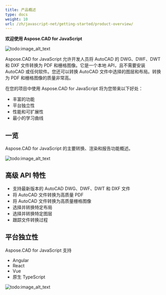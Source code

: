 ```yaml
---
title: 产品概述
type: docs
weight: 10
url: /zh/javascript-net/getting-started/product-overview/
---
```


**欢迎使用 Aspose.CAD for JavaScript**

![todo:image_alt_text](/_assets/home_5.png)

Aspose.CAD for JavaScript 允许开发人员将 AutoCAD 的 DWG、DWF、DWT 和 DXF 文件转换为 PDF 和栅格图像。它是一个本地 API，且不需要安装 AutoCAD 或任何软件。您还可以转换 AutoCAD 文件中选择的图层和布局。转换为 PDF 和栅格图像的质量非常高。

在您的项目中使用 Aspose.CAD for JavaScript 将为您带来以下好处：

- 丰富的功能
- 平台独立性
- 性能和可扩展性
- 最小的学习曲线

## **一览**
Aspose.CAD for JavaScript 的主要转换、渲染和报告功能概述。

![todo:image_alt_text](/_assets/javascript-net/product-overview_2.png)
## **高级 API 特性**
- 支持最新版本的 AutoCAD DWG、DWF、DWT 和 DXF 文件
- 将 AutoCAD 文件转换为高质量 PDF
- 将 AutoCAD 文件转换为高质量栅格图像
- 选择并转换特定布局
- 选择并转换特定图层
- 跟踪文件转换过程
## **平台独立性**
Aspose.CAD for JavaScript 支持

- Angular
- React
- Vue
- 原生 TypeScript

![todo:image_alt_text](/_assets/javascript-net/product-overview_3.png)
